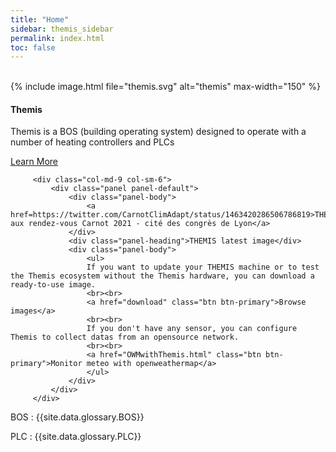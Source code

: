 ```yaml
---
title: "Home"
sidebar: themis_sidebar
permalink: index.html
toc: false
---
```

<br>
<div class="row">
         <div class="col-lg-12">
         </div>
         <div class="col-md-3 col-sm-6">
             <div class="panel panel-default text-center">
                 <div class="panel-heading">
                     {% include image.html file="themis.svg" alt="themis" max-width="150" %}
                 </div>                 
                 <div class="panel-body">
                     <h4>Themis</h4>
                     <p>Themis is a BOS (building operating system) designed to operate with a number of heating controllers and PLCs</p>
                     <a href="Themis_overview.html" class="btn btn-primary">Learn More</a>
                 </div>
             </div>
         </div>
         
         
         
         <div class="col-md-9 col-sm-6">
             <div class="panel panel-default">
                 <div class="panel-body">
                     <a href=https://twitter.com/CarnotClimAdapt/status/1463420286506786819>THEMIS aux rendez-vous Carnot 2021 - cité des congrès de Lyon</a>
                 </div>
                 <div class="panel-heading">THEMIS latest image</div>
                 <div class="panel-body">
                     <ul>
                     If you want to update your THEMIS machine or to test the Themis ecosystem without the Themis hardware, you can download a ready-to-use image.
                     <br><br>
                     <a href="download" class="btn btn-primary">Browse images</a>
                     <br><br>
                     If you don't have any sensor, you can configure Themis to collect datas from an opensource network.
                     <br><br>
                     <a href="OWMwithThemis.html" class="btn btn-primary">Monitor meteo with openweathermap</a>
                     </ul>
                 </div>
             </div>
         </div>
</div>

BOS
: {{site.data.glossary.BOS}}

PLC
: {{site.data.glossary.PLC}}
